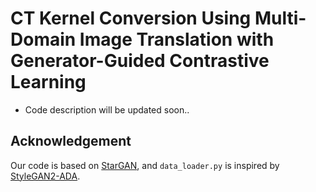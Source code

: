 # CT Kernel Conversion Using Multi-Domain Image Translation with Generator-Guided Contrastive Learning

* Code description will be updated soon..

## Acknowledgement

Our code is based on [StarGAN](https://github.com/yunjey/stargan), and `data_loader.py` is inspired by [StyleGAN2-ADA](https://github.com/NVlabs/stylegan2-ada-pytorch).
